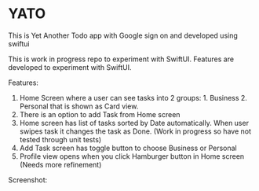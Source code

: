 # YATO
This is Yet Another Todo app with Google sign on and developed using swiftui

This is work in progress repo to experiment with SwiftUI. Features are developed to experiment with SwiftUI.

Features:
1. Home Screen where a user can see tasks into 2 groups: 1. Business 2. Personal that is shown as Card view.
2. There is an option to add Task from Home screen
3. Home screen has list of tasks sorted by Date automatically. When user swipes task it changes the task as Done. (Work in progress so have not tested through unit tests)
4. Add Task screen has toggle button to choose Business or Personal
5. Profile view opens when you click Hamburger button in Home screen (Needs more refinement) 

Screenshot:



